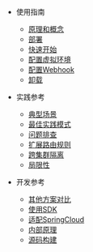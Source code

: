 - 使用指南
  - [原理和概念](zh-cn/doc/concept.md)
  - [部署](zh-cn/doc/deployment.md)
  - [快速开始](zh-cn/doc/quickstart.md)
  - [配置虚拟环境](zh-cn/doc/configuration.md)
  - [配置Webhook](zh-cn/doc/webhook.md)
  - [卸载](zh-cn/doc/uninstall.md)

- 实践参考
  - [典型场景](zh-cn/doc/typical-scenario.md)
  - [最佳实践模式](zh-cn/doc/best-practice.md)
  - [问题排查](zh-cn/doc/trouble-shooting.md)
  - [扩展路由规则](zh-cn/doc/custom-rule.md)
  - [跨集群隔离](zh-cn/doc/cross-cluster.md)
  - [局限性](zh-cn/doc/limitation.md)

- 开发参考
  - [其他方案对比](zh-cn/doc/comparation.md)
  - [使用SDK](zh-cn/doc/use-sdk.md)
  - [适配SpringCloud](zh-cn/doc/spring-cloud.md)
  - [内部原理](zh-cn/doc/principle.md)
  - [源码构建](zh-cn/doc/development.md)
